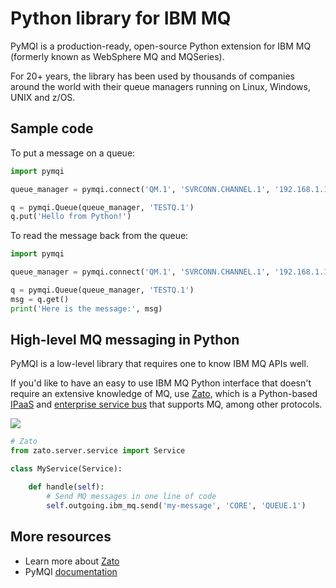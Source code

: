 
# Python library for IBM MQ

PyMQI is a production-ready, open-source Python extension for IBM MQ (formerly known as WebSphere MQ and MQSeries).

For 20+ years, the library has been used by thousands of companies around the world with their queue managers running on
Linux, Windows, UNIX and z/OS.

## Sample code

To put a message on a queue:

```python
import pymqi

queue_manager = pymqi.connect('QM.1', 'SVRCONN.CHANNEL.1', '192.168.1.121(1434)')

q = pymqi.Queue(queue_manager, 'TESTQ.1')
q.put('Hello from Python!')
```

To read the message back from the queue:

```python
import pymqi

queue_manager = pymqi.connect('QM.1', 'SVRCONN.CHANNEL.1', '192.168.1.121(1434)')

q = pymqi.Queue(queue_manager, 'TESTQ.1')
msg = q.get()
print('Here is the message:', msg)
```

## High-level MQ messaging in Python

PyMQI is a low-level library that requires one to know IBM MQ APIs well.

If you'd like to have an easy to use IBM MQ Python interface that doesn't require an extensive knowledge of MQ,
use
[Zato](https://zato.io),
which is a Python-based
[IPaaS](https://zato.io/articles/integration-platform.html)
and
[enterprise service bus](https://zato.io/en/docs/3.3/intro/esb-soa.html)
that supports MQ, among other protocols.

![](https://upcdn.io/kW15bqq/raw/root/en/docs/3.3/gfx/api/screenshots/mq.png)


```python
# Zato
from zato.server.service import Service

class MyService(Service):

    def handle(self):
        # Send MQ messages in one line of code
        self.outgoing.ibm_mq.send('my-message', 'CORE', 'QUEUE.1')
```

## More resources

* Learn more about [Zato](https://zato.io)
* PyMQI [documentation](https://zato.io/pymqi/index.html)
